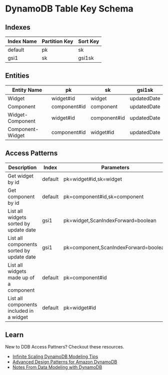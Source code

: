 # DynamoDB Table Key Schema

## Indexes
| Index Name | Partition Key | Sort Key |
| --- | --- | --- |
| default | pk | sk |
| gsi1 | sk | gsi1sk |

## Entities
| Entity Name | pk | sk | gsi1sk |
| --- | --- | --- | --- |
| Widget | widget#id | widget | updatedDate |
| Component | component#id | component | updatedDate |
| Widget-Component | widget#id | component#id | updatedDate |
| Component-Widget | component#id | widget#id | updatedDate |

## Access Patterns
| Description | Index | Parameters | Notes |
| --- | --- | --- | --- |
| Get widget by id | default | pk=widget#id,sk=widget | |
| Get component by id | default | pk=component#id,sk=component | |
| List all widgets sorted by update date | gsi1 | pk=widget,ScanIndexForward=boolean | |
| List all components sorted by update date | gsi1 | pk=component,ScanIndexForward=boolean | |
| List all widgets made up of a component | default | pk=component#id | |
| List all components included in a widget | default | pk=widget#id | |

## Learn
New to DDB Access Pattners? Checkout these resources.
- [Infinite Scaling DynamoDB Modeling Tips](https://medium.com/@jvroig.cascadeo/infinite-scaling-dynamodb-modeling-tips-part-1-14b96a239f23)
- [Advanced Design Patterns for Amazon DynamoDB](https://d1.awsstatic.com/events/reinvent/2019/REPEAT1_Advanced_design_patterns_for_Amazon_DynamoDB_DAT334-R1.pdf)
- [Notes From Data Modeling with DynamoDB](https://cloudash.dev/blog/notes-from-data-modeling-with-dynamodb-part-2)
